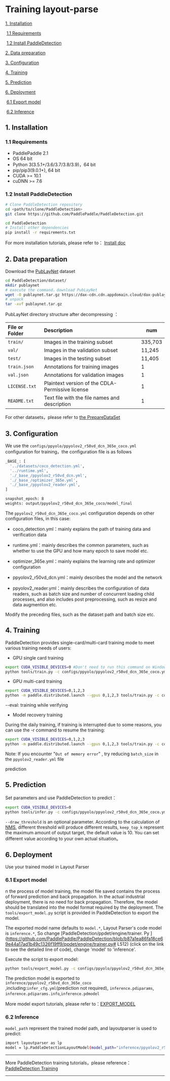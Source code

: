# Training layout-parse

[1. Installation](#Installation)

​  [1.1 Requirements](#Requirements)

​  [1.2 Install PaddleDetection](#Install_PaddleDetection)

[2.  Data preparation](#Data_reparation)

[3. Configuration](#Configuration)

[4. Training](#Training)

[5. Prediction](#Prediction)

[6. Deployment](#Deployment)

​  [6.1 Export model](#Export_model)

​  [6.2 Inference](#Inference)  

<a name="Installation"></a>

## 1.  Installation

<a name="Requirements"></a>

### 1.1 Requirements

- PaddlePaddle 2.1
- OS 64 bit
- Python 3(3.5.1+/3.6/3.7/3.8/3.9)，64 bit
- pip/pip3(9.0.1+), 64 bit
- CUDA >= 10.1
- cuDNN >= 7.6

<a name="Install_PaddleDetection"></a>

### 1.2 Install PaddleDetection

```bash
# Clone PaddleDetection repository
cd <path/to/clone/PaddleDetection>
git clone https://github.com/PaddlePaddle/PaddleDetection.git

cd PaddleDetection
# Install other dependencies
pip install -r requirements.txt
```

For more installation tutorials, please refer to： [Install doc](https://github.com/PaddlePaddle/PaddleDetection/blob/release/2.1/docs/tutorials/INSTALL_cn.md)

<a name="Data_preparation"></a>

## 2. Data preparation

Download the [PubLayNet](https://github.com/ibm-aur-nlp/PubLayNet) dataset

```bash
cd PaddleDetection/dataset/
mkdir publaynet
# execute the command，download PubLayNet
wget -O publaynet.tar.gz https://dax-cdn.cdn.appdomain.cloud/dax-publaynet/1.0.0/publaynet.tar.gz?_ga=2.104193024.1076900768.1622560733-649911202.1622560733
# unpack
tar -xvf publaynet.tar.gz
```

PubLayNet directory structure after decompressing ：

| File or Folder | Description                                      | num     |
| :------------- | :----------------------------------------------- | ------- |
| `train/`       | Images in the training subset                    | 335,703 |
| `val/`         | Images in the validation subset                  | 11,245  |
| `test/`        | Images in the testing subset                     | 11,405  |
| `train.json`   | Annotations for training images                  |  1       |
| `val.json`     | Annotations for validation images                |  1       |
| `LICENSE.txt`  | Plaintext version of the CDLA-Permissive license |   1      |
| `README.txt`   | Text file with the file names and description    |   1      |

For other datasets，please refer to [the PrepareDataSet]((https://github.com/PaddlePaddle/PaddleDetection/blob/release/2.1/docs/tutorials/PrepareDataSet.md) )

<a name="Configuration"></a>

## 3. Configuration

We use the  `configs/ppyolo/ppyolov2_r50vd_dcn_365e_coco.yml` configuration for training，the configuration file is as follows

```bash
_BASE_: [
  '../datasets/coco_detection.yml',
  '../runtime.yml',
  './_base_/ppyolov2_r50vd_dcn.yml',
  './_base_/optimizer_365e.yml',
  './_base_/ppyolov2_reader.yml',
]

snapshot_epoch: 8
weights: output/ppyolov2_r50vd_dcn_365e_coco/model_final
```
The `ppyolov2_r50vd_dcn_365e_coco.yml` configuration depends on other configuration files, in this case:

- coco_detection.yml：mainly explains the path of training data and verification data

- runtime.yml：mainly describes the common parameters, such as whether to use the GPU and how many epoch to save model etc.

- optimizer_365e.yml：mainly explains the learning rate and optimizer configuration

- ppyolov2_r50vd_dcn.yml：mainly describes the model and the  network

- ppyolov2_reader.yml：mainly describes the configuration of data readers, such as batch size and number of concurrent loading child processes, and also includes post preprocessing, such as resize and data augmention etc.


Modify the preceding files, such as the dataset path and batch size etc.

<a name="Training"></a>

## 4. Training

PaddleDetection provides single-card/multi-card training mode to meet various training needs of users:

* GPU single card training

```bash
export CUDA_VISIBLE_DEVICES=0 #Don't need to run this command on Windows and Mac
python tools/train.py -c configs/ppyolo/ppyolov2_r50vd_dcn_365e_coco.yml
```

* GPU multi-card training

```bash
export CUDA_VISIBLE_DEVICES=0,1,2,3
python -m paddle.distributed.launch --gpus 0,1,2,3 tools/train.py -c configs/ppyolo/ppyolov2_r50vd_dcn_365e_coco.yml --eval
```

--eval: training while verifying

* Model recovery training

During the daily training, if training is interrupted due to some reasons, you can use the -r command to resume the training:

```bash
export CUDA_VISIBLE_DEVICES=0,1,2,3
python -m paddle.distributed.launch --gpus 0,1,2,3 tools/train.py -c configs/ppyolo/ppyolov2_r50vd_dcn_365e_coco.yml --eval -r output/ppyolov2_r50vd_dcn_365e_coco/10000
```

Note: If you encounter "`Out of memory error`" , try reducing `batch_size` in the `ppyolov2_reader.yml`  file

prediction<a name="Prediction"></a>

## 5. Prediction

Set parameters and use PaddleDetection to predict：

```bash
export CUDA_VISIBLE_DEVICES=0
python tools/infer.py -c configs/ppyolo/ppyolov2_r50vd_dcn_365e_coco.yml --infer_img=images/paper-image.jpg --output_dir=infer_output/ --draw_threshold=0.5 -o weights=output/ppyolov2_r50vd_dcn_365e_coco/model_final --use_vdl=Ture
```

`--draw_threshold` is an optional parameter. According to the calculation of [NMS](https://ieeexplore.ieee.org/document/1699659), different threshold will produce different results, ` keep_top_k ` represent  the maximum amount of output target, the default value is 10. You can set different value according to your own actual situation。

<a name="Deployment"></a>

## 6. Deployment

Use your trained model in Layout Parser

<a name="Export_model"></a>

### 6.1 Export model

n the process of model training, the model file saved contains the process of forward prediction and back propagation. In the actual industrial deployment, there is no need for back propagation. Therefore, the model should be translated into the model format required by the deployment. The `tools/export_model.py` script is provided in PaddleDetection to export the model.

The exported model name defaults to `model.*`, Layout Parser's code model is `inference.*`, So change [PaddleDetection/ppdet/engine/trainer. Py ](https://github.com/PaddlePaddle/PaddleDetection/blob/b87a1ea86fa18ce69e44a17ad1b49c1326f19ff9/ppdet/engine/trainer.py# L512) (click on the link to see the detailed line of code), change 'model' to 'inference'.

Execute the script to export model:

```bash
python tools/export_model.py -c configs/ppyolo/ppyolov2_r50vd_dcn_365e_coco.yml --output_dir=./inference -o weights=output/ppyolov2_r50vd_dcn_365e_coco/model_final.pdparams
```

The prediction model is exported to `inference/ppyolov2_r50vd_dcn_365e_coco` ,including:`infer_cfg.yml`(prediction not required), `inference.pdiparams`, `inference.pdiparams.info`,`inference.pdmodel`

More model export tutorials, please refer to：[EXPORT_MODEL](https://github.com/PaddlePaddle/PaddleDetection/blob/release/2.1/deploy/EXPORT_MODEL.md)

<a name="Inference"></a>

### 6.2 Inference

`model_path` represent  the trained model path, and layoutparser is used to predict:

```bash
import layoutparser as lp
model = lp.PaddleDetectionLayoutModel(model_path="inference/ppyolov2_r50vd_dcn_365e_coco", threshold=0.5,label_map={0: "Text", 1: "Title", 2: "List", 3:"Table", 4:"Figure"},enforce_cpu=True,enable_mkldnn=True)
```



***

More PaddleDetection training tutorials，please reference：[PaddleDetection Training](https://github.com/PaddlePaddle/PaddleDetection/blob/release/2.1/docs/tutorials/GETTING_STARTED_cn.md)

***
